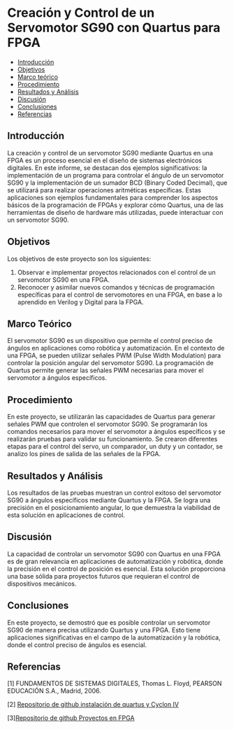 # Creación y Control de un Servomotor SG90 con Quartus para FPGA
* [Introducción](#Introducción)
* [Objetivos](#Objetivos)
* [Marco teórico](#Marco-Teórico)
* [Procedimiento](#Procedimiento)
* [Resultados y Análisis](#Resultados-y-Análisis)
* [Discusión](#Discusión)
* [Conclusiones](#Conclusiones)
* [Referencias](#Referencias)

## Introducción
La creación y control de un servomotor SG90 mediante Quartus en una FPGA es un proceso esencial en el diseño de sistemas electrónicos digitales. En este informe, se destacan dos ejemplos significativos: la implementación de un programa para controlar el ángulo de un servomotor SG90 y la implementación de un sumador BCD (Binary Coded Decimal), que se utilizará para realizar operaciones aritméticas específicas. Estas aplicaciones son ejemplos fundamentales para comprender los aspectos básicos de la programación de FPGAs y explorar cómo Quartus, una de las herramientas de diseño de hardware más utilizadas, puede interactuar con un servomotor SG90.

## Objetivos
Los objetivos de este proyecto son los siguientes:

1. Observar e implementar proyectos relacionados con el control de un servomotor SG90 en una FPGA.
2. Reconocer y asimilar nuevos comandos y técnicas de programación específicas para el control de servomotores en una FPGA, en base a lo aprendido en Verilog y Digital para la FPGA.

## Marco Teórico
El servomotor SG90 es un dispositivo que permite el control preciso de ángulos en aplicaciones como robótica y automatización. En el contexto de una FPGA, se pueden utilizar señales PWM (Pulse Width Modulation) para controlar la posición angular del servomotor SG90. La programación de Quartus permite generar las señales PWM necesarias para mover el servomotor a ángulos específicos.

## Procedimiento
En este proyecto, se utilizarán las capacidades de Quartus para generar señales PWM que controlen el servomotor SG90. Se programarán los comandos necesarios para mover el servomotor a ángulos específicos y se realizarán pruebas para validar su funcionamiento. Se crearon diferentes etapas para el control del servo, un comparador, un duty y un contador, se analizo los pines de salida de las señales de la FPGA. 

## Resultados y Análisis
Los resultados de las pruebas muestran un control exitoso del servomotor SG90 a ángulos específicos mediante Quartus y la FPGA. Se logra una precisión en el posicionamiento angular, lo que demuestra la viabilidad de esta solución en aplicaciones de control.

## Discusión
La capacidad de controlar un servomotor SG90 con Quartus en una FPGA es de gran relevancia en aplicaciones de automatización y robótica, donde la precisión en el control de posición es esencial. Esta solución proporciona una base sólida para proyectos futuros que requieran el control de dispositivos mecánicos.

## Conclusiones
En este proyecto, se demostró que es posible controlar un servomotor SG90 de manera precisa utilizando Quartus y una FPGA. Esto tiene aplicaciones significativas en el campo de la automatización y la robótica, donde el control preciso de ángulos es esencial.

## Referencias

[1] FUNDAMENTOS DE SISTEMAS DIGITALES, Thomas L. Floyd, PEARSON EDUCACIÓN S.A., Madrid, 2006.

[2] [Repositorio de github instalación de quartus y Cyclon IV](https://github.com/johnnycubides/digital-electronic-1-101/blob/main/installTools/quartus.md)

[3][Repositorio de github Proyectos en FPGA](https://github.com/johnnycubides/digital-electronic-1-101/tree/main/fpga-example/altera-c4e6e10)
